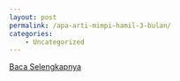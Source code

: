 ```yaml
---
layout: post
permalink: /apa-arti-mimpi-hamil-3-bulan/
categories:
    - Uncategorized
---
```


[Baca Selengkapnya](/02)